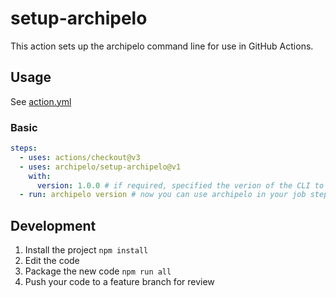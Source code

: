 # setup-archipelo

This action sets up the archipelo command line for use in GitHub Actions.

## Usage

See [action.yml](action.yml)

### Basic

```yaml
steps:
  - uses: actions/checkout@v3
  - uses: archipelo/setup-archipelo@v1
    with:
      version: 1.0.0 # if required, specified the verion of the CLI to install
  - run: archipelo version # now you can use archipelo in your job steps
```

## Development

1. Install the project
   `npm install`
2. Edit the code
3. Package the new code
   `npm run all`
4. Push your code to a feature branch for review





